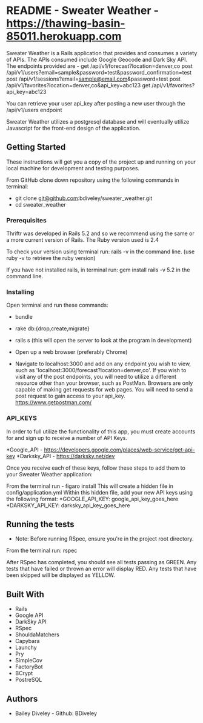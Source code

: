 # README - Sweater Weather - https://thawing-basin-85011.herokuapp.com

Sweater Weather is a Rails application that provides and consumes a variety of APIs.  The APIs consumed include Google Geocode and Dark Sky API.  The endpoints provided are -
get /api/v1/forecast?location=denver,co
post /api/v1/users?email=sample&password=test&password_confirmation=test
post /api/v1/sessions?email=sample@email.com&password=test
post /api/v1/favorites?location=denver,co&api_key=abc123
get /api/v1/favorites?api_key=abc123

You can retrieve your user api_key after posting a new user through the /api/v1/users endpoint

Sweater Weather utilizes a postgresql database and will eventually utilize Javascript for the front-end design of the application.

## Getting Started

These instructions will get you a copy of the project up and running on your local machine for development and testing purposes.

From GitHub clone down repository using the following commands in terminal:
* git clone git@github.com:bdiveley/sweater_weather.git
* cd sweater_weather

### Prerequisites

Thriftr was developed in Rails 5.2 and so we recommend using the same or a more current version of Rails.  The Ruby version used is 2.4

To check your version using terminal run: rails -v in the command line. (use ruby -v to retrieve the ruby version)

If you have not installed rails, in terminal run: gem install rails -v 5.2 in the command line.

### Installing

Open terminal and run these commands:
* bundle
* rake db:{drop,create,migrate}
* rails s (this will open the server to look at the program in development)

* Open up a web browser (preferably Chrome)

* Navigate to localhost:3000 and add on any endpoint you wish to view, such as 'localhost:3000/forecast?location=denver,co'.  If you wish to visit any of the post endpoints, you will need to utilize a different resource other than your browser, such as PostMan. Browsers are only capable of making get requests for web pages.  You will need to send a post request to gain access to your api_key.  https://www.getpostman.com/

### API_KEYS
In order to full utilize the functionality of this app, you must create accounts for and sign up to receive a number of API Keys.

*Google_API - https://developers.google.com/places/web-service/get-api-key
*Darksky_API - https://darksky.net/dev

Once you receive each of these keys, follow these steps to add them to your Sweater Weather application:

From the terminal run - figaro install
This will create a hidden file in config/application.yml
Within this hidden file, add your new API keys using the following format:
*GOOGLE_API_KEY: google_api_key_goes_here
*DARKSKY_API_KEY: darksky_api_key_goes_here

## Running the tests

* Note: Before running RSpec, ensure you're in the project root directory.

From the terminal run: rspec

After RSpec has completed, you should see all tests passing as GREEN.  Any tests that have failed or thrown an error will display RED.  Any tests that have been skipped will be displayed as YELLOW.

## Built With

* Rails
* Google API
* DarkSky API
* RSpec
* ShouldaMatchers
* Capybara
* Launchy
* Pry
* SimpleCov
* FactoryBot
* BCrypt
* PostreSQL

## Authors

* Bailey Diveley - Github: BDiveley
